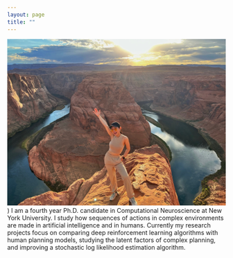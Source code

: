 ```yaml
---
layout: page
title: ""
---
```

![title](/assets/xinlei.jpg))
I am a fourth year Ph.D. candidate in Computational Neuroscience at New York University. I study how sequences of actions in
complex environments are made in artificial intelligence and in humans. Currently my research projects focus on comparing deep
reinforcement learning algorithms with human planning models, studying the latent factors of complex planning, and improving a
stochastic log likelihood estimation algorithm.
